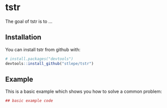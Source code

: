 # tstr

The goal of tstr is to ...

## Installation

You can install tstr from github with:


``` r
# install.packages("devtools")
devtools::install_github("stlepe/tstr")
```

## Example

This is a basic example which shows you how to solve a common problem:

``` r
## basic example code
```
